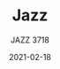 ---
designer: "Pedrali R&D"
description: "Harmony%20of%20shapes%2C%20ergonomics%20and%20elegance%20are%20the%20characteristics%20of%20the%20Jazz%20stool.%20The%20seat%20and%20the%20curved%20backrest%20are%20supported%20by%20a%20light%20steel%20structure.%20Personalization%20is%20ensured%20by%20the%20combination%20of%20the%20upholstery%2C%20in%20fabric%20or%20simil%20leather%2C%20and%20different%20steel%20finishes.%20Height%20770mm"
image_primary: "img/Jazz-3718_01_zoom.jpg"
image_secondary: "img/Jazz-3718_02_zoom.jpg"
manufacturer: "Pedrali"
href: "https://www.pedrali.it/en/products/catalog/Stool-JAZZ-3718/"
subtitle: "JAZZ 3718"
tags: 
  - "Pedrali"
  - "stools"
title: "Jazz"
category: "stools"
slug: "/manufacturers/pedrali/stools/pedrali-r-d-jazz"
date: "2021-02-18"
---
